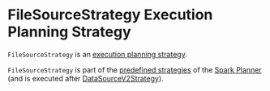 # FileSourceStrategy Execution Planning Strategy

`FileSourceStrategy` is an [execution planning strategy](SparkStrategy.md).

`FileSourceStrategy` is part of the [predefined strategies](../SparkPlanner.md#strategies) of the [Spark Planner](../SparkPlanner.md) (and is executed after [DataSourceV2Strategy](DataSourceV2Strategy.md)).

<!---
## Review Me

that <<apply, plans scans over collections of files>> (possibly partitioned or bucketed).

```text
import org.apache.spark.sql.execution.datasources.FileSourceStrategy

// Enable INFO logging level to see the details of the strategy
val logger = FileSourceStrategy.getClass.getName.replace("$", "")
import org.apache.log4j.{Level, Logger}
Logger.getLogger(logger).setLevel(Level.INFO)

// Create a bucketed data source table
val tableName = "bucketed_4_id"
spark
  .range(100)
  .write
  .bucketBy(4, "id")
  .sortBy("id")
  .mode("overwrite")
  .saveAsTable(tableName)
val q = spark.table(tableName)
val plan = q.queryExecution.optimizedPlan

val executionPlan = FileSourceStrategy(plan).head

scala> println(executionPlan.numberedTreeString)
00 FileScan parquet default.bucketed_4_id[id#140L] Batched: true, Format: Parquet, Location: InMemoryFileIndex[file:/Users/jacek/dev/apps/spark-2.3.0-bin-hadoop2.7/spark-warehouse/bucketed_4..., PartitionFilters: [], PushedFilters: [], ReadSchema: struct<id:bigint>

import org.apache.spark.sql.execution.FileSourceScanExec
val scan = executionPlan.collectFirst { case fsse: FileSourceScanExec => fsse }.get

scala> :type scan
org.apache.spark.sql.execution.FileSourceScanExec
```

[[shouldPruneBuckets]]
`FileSourceScanExec` supports [Bucket Pruning](../bucketing.md#bucket-pruning) for [LogicalRelation](../logical-operators/LogicalRelation.md)s over [HadoopFsRelation](../datasources/HadoopFsRelation.md) with the [bucketing specification](../datasources/HadoopFsRelation.md#bucketSpec) with the following:

1. There is exactly one bucketing column
1. The number of buckets is greater than 1

```text
// Using the table created above
// There is exactly one bucketing column, i.e. id
// The number of buckets is greater than 1, i.e. 4
val tableName = "bucketed_4_id"
val q = spark.table(tableName).where($"id" isin (50, 90))
val qe = q.queryExecution
val plan = qe.optimizedPlan
scala> println(optimizedPlan.numberedTreeString)
00 Filter id#7L IN (50,90)
01 +- Relation[id#7L] parquet

import org.apache.spark.sql.execution.datasources.FileSourceStrategy

// Enable INFO logging level to see the details of the strategy
val logger = FileSourceStrategy.getClass.getName.replace("$", "")
import org.apache.log4j.{Level, Logger}
Logger.getLogger(logger).setLevel(Level.INFO)

scala> val executionPlan = FileSourceStrategy(plan).head
18/11/18 17:56:53 INFO FileSourceStrategy: Pruning directories with:
18/11/18 17:56:53 INFO FileSourceStrategy: Pruned 2 out of 4 buckets.
18/11/18 17:56:53 INFO FileSourceStrategy: Post-Scan Filters: id#7L IN (50,90)
18/11/18 17:56:53 INFO FileSourceStrategy: Output Data Schema: struct<id: bigint>
18/11/18 17:56:53 INFO FileSourceScanExec: Pushed Filters: In(id, [50,90])
executionPlan: org.apache.spark.sql.execution.SparkPlan = ...

scala> println(executionPlan.numberedTreeString)
00 Filter id#7L IN (50,90)
01 +- FileScan parquet default.bucketed_4_id[id#7L] Batched: true, Format: Parquet, Location: InMemoryFileIndex[file:/Users/jacek/dev/oss/spark/spark-warehouse/bucketed_4_id], PartitionFilters: [], PushedFilters: [In(id, [50,90])], ReadSchema: struct<id:bigint>, SelectedBucketsCount: 2 out of 4
```

[TIP]
====
Enable `INFO` logging level for `org.apache.spark.sql.execution.datasources.FileSourceStrategy` logger to see what happens inside.

Add the following line to `conf/log4j2.properties`:

```
log4j.logger.org.apache.spark.sql.execution.datasources.FileSourceStrategy=INFO
```

Refer to spark-logging.md[Logging].
====

=== [[collectProjectsAndFilters]] `collectProjectsAndFilters` Method

[source, scala]
----
collectProjectsAndFilters(plan: LogicalPlan):
  (Option[Seq[NamedExpression]], Seq[Expression], LogicalPlan, Map[Attribute, Expression])
----

`collectProjectsAndFilters` is a pattern used to destructure a spark-sql-LogicalPlan.md[LogicalPlan] that can be `Project` or `Filter`. Any other `LogicalPlan` give an _all-empty_ response.

=== [[apply]] Applying FileSourceStrategy Strategy to Logical Plan (Executing FileSourceStrategy) -- `apply` Method

[source, scala]
----
apply(plan: LogicalPlan): Seq[SparkPlan]
----

`apply` PhysicalOperation.md#unapply[destructures the input logical plan] into a tuple of projection and filter expressions together with a leaf logical operator.

`apply` only works with spark-sql-LogicalPlan.md[logical plans] that are actually a LogicalRelation.md[LogicalRelation] with a [HadoopFsRelation](../datasources/HadoopFsRelation.md) (possibly as a child of [Project](../logical-operators/Project.md) and `Filter` logical operators).

`apply` computes `partitionKeyFilters` expression set with the filter expressions that are a subset of the [partitionSchema](../datasources/HadoopFsRelation.md#partitionSchema) of the `HadoopFsRelation`.

`apply` prints out the following INFO message to the logs:

```text
Pruning directories with: [partitionKeyFilters]
```

`apply` computes `afterScanFilters` predicate expressions/Expression.md[expressions] that should be evaluated after the scan.

`apply` prints out the following INFO message to the logs:

```
Post-Scan Filters: [afterScanFilters]
```

`apply` computes `readDataColumns` spark-sql-Expression-Attribute.md[attributes] that are the required attributes except the partition columns.

`apply` prints out the following INFO message to the logs:

```
Output Data Schema: [outputSchema]
```

`apply` creates a FileSourceScanExec.md#creating-instance[FileSourceScanExec] physical operator.

If there are any `afterScanFilter` predicate expressions, `apply` creates a <<FilterExec.md#creating-instance, FilterExec>> physical operator with them and the `FileSourceScanExec` operator.

If the <<FilterExec.md#output, output>> of the `FilterExec` physical operator is different from the `projects` expressions, `apply` creates a ProjectExec.md#creating-instance[ProjectExec] physical operator with them and the `FilterExec` or the `FileSourceScanExec` operators.

`apply` is part of [GenericStrategy](../catalyst/GenericStrategy.md#apply) abstraction.
-->
